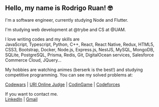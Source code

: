 ## Hello, my name is Rodrigo Ruan! :nerd_face:

I'm a software engineer, currently studying Node and Flutter.

I'm studying web development at @trybe and CS at @UAM.

I love writing codes and my skills are
<br/>
JavaScript, Typescript, Python, C++, React, React Native, Redux, HTML5, CSS3, Bootstrap, Docker, Node.js, Express.js, NestJS, MySQL, MongoDB, SQLite, PostgreSQL, Prisma, Redis, Git, DigitalOcean services, Salesforce Commerce Cloud, JQuery...

My hobbies are watching animes (berserk is the best!) and studying competitive programming.
You can see my solved problems at:
<br/>

<a href="https://www.codewars.com/users/rodrigo%20ruan">Codewars</a> |
<a href="https://www.beecrowd.com.br/judge/pt/profile/544334">URI Online Judge</a> |
<a href="https://www.codingame.com/profile/72398efce9e8fff752e10af0f47415381021524">CodinGame</a> |
<a href="https://codeforces.com/profile/rodrigoruan16">Codeforces</a>

If you want to contact me.
<br/>
[LinkedIn](https://www.linkedin.com/in/rodrigo-ruan/) |
[Gmail](mailto:rodrigopython16@gmail.com)
